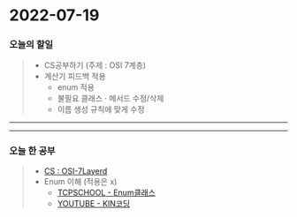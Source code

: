2022-07-19
==========

### 오늘의 할일
>* CS공부하기 (주제 : OSI 7계층)
>* 계산기 피드백 적용
>   + enum 적용
>   + 불필요 클래스 · 메서드 수정/삭제
>   + 이름 생성 규칙에 맞게 수정

<hr/>
<hr/>

### 오늘 한 공부
> * [CS : OSI-7Layerd](https://github.com/LSH-3016/TIL/blob/main/CS/OSI-7layerd.md)
> * Enum 이해 (적용은 x)
>   - [TCPSCHOOL - Enum클래스](http://www.tcpschool.com/java/java_api_enum)
>   - [YOUTUBE - KIN코딩](https://www.youtube.com/watch?v=Bn2kmmvho0w&ab_channel=KIN%EC%BD%94%EB%94%A9)